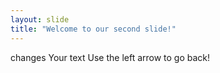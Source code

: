 ```yaml
---
layout: slide
title: "Welcome to our second slide!"
---
```

changes
Your text
Use the left arrow to go back!

